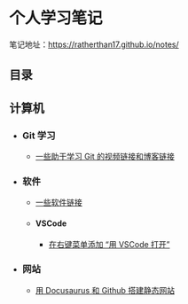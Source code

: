 # 个人学习笔记
笔记地址：https://ratherthan17.github.io/notes/

## 目录

## 计算机
- ### Git 学习
  - [一些助于学习 Git 的视频链接和博客链接](https://ratherthan17.github.io/notes/docs/GitStudy)
- ### 软件
  - [一些软件链接](https://ratherthan17.github.io/notes/docs/Software/SoftwareLinks)
  - #### VSCode
    - [在右键菜单添加 “用 VSCode 打开”](https://ratherthan17.github.io/notes/docs/Software/VSCode/OpenWithVSCode)
- ### 网站
  - [用 Docusaurus 和 Github 搭建静态网站](https://ratherthan17.github.io/notes/docs/MyWebsite/StudyBuildWebsite)

